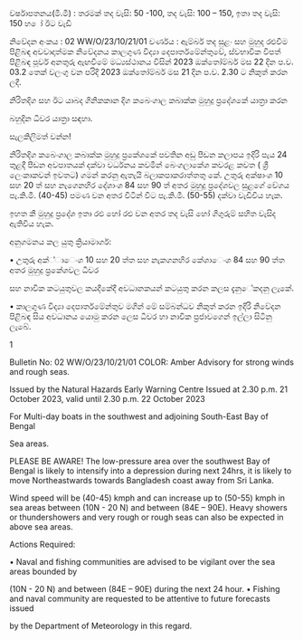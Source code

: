 වර්ෂාපතනය(මි.මී) : තරමක් තද වැසි: 50 -100, තද වැසි: 100 – 150, ඉතා තද වැසි: 150 හ ෝ ඊට වැඩි

නිවේදන අංකය : 02 WW/O/23/10/21/01 වර්ණය : ඇම්බර් තද සුළං සහ මුහුද රළුවීම පිළිබඳ අවවාදාත්මක නිවේදනය කාලගුණ විද්‍යා දෙපාර්තමේන්තුවේ, ස්වභාවික විපත් පිළිබඳ පූර්ව අනතුරු ඇඟවීමේ මධ්‍යස්ථානය විසින් 2023 ඔක්තෝම්බර් මස 22 දින ප.ව. 03.2 තෙක් වලංගු වන පරිදි 2023 ඔක්තෝම්බර් මස 21 දින ප.ව. 2.30 ට නිකුත් කරන ලදී.

නිරිතදිග සහ ඊට යාබද ගිනිකකාන දිග කබෙංගාල කබාක්ක මුහුදු ප්‍රදේශකේ යාත්‍රා කරන

බහුදින ධීවර යාත්‍රා සඳහා.

සැලකිලිමත් වන්න!

නිරිතදිග කබෙංගාල කබාක්ක මුහුදු ප්‍රකේශකේ පවතින අඩු පීඩන කලාපය ඉදිරි පැය 24 තුළදී පීඩන අවපාතයක් දක්වා වර්ධනය කවමින් බෙංගලාකේශ කවරළ කවත ( ශ්‍රී ලෙංකාකවන් ඉවතට) ගමන් කරනු ඇතැයි බලාකපාකරාත්තතු කේ. උතුරු අක්ෂාංශ 10 සහ 20 ත් සහ නැගෙනහිර දේශාංශ 84 සහ 90 ත් අතර මුහුදු ප්‍රදේශවල සුළගේ වේගය පැ.කි.මී. (40-45) පමණ වන අතර විටින් විට පැ.කි.මී. (50-55) දක්වා වැඩිවිය හැක.

ඉහත කී මුහුදු ප්‍රදේශ ඉතා රළු හෝ රළු වන අතර තද වැසි හෝ ගිගුරුම් සහිත වැසිද ඇතිවිය හැක.

අනුගමනය කල යුතු ක්‍රියාමාර්ග:

• උතුරු අක්්ාෙංශ 10 සහ 20 ත්ත සහ නැකගනහිර කේශාෙංශ 84 සහ 90 ත්ත අතර මුහුදු ප්‍රකේශවල ධීවර

සහ නාවික කටයුතුවල කයදීකේදී අවධානකයන් කටයුතු කරන කලස දැනුේකදනු ලැකේ.

• කාලගුණ විද්‍යා දෙපාර්තමේන්තුව මගින් මේ සම්බන්ධව නිකුත් කරන ඉදිරි නිවේදන පිළිබඳ සිය අවධානය යොමු කරන ලෙස ධීවර හා නාවික ප්‍රජාවගෙන් ඉල්ලා සිටිනු ලැබේ.

1

Bulletin No: 02 WW/O/23/10/21/01 COLOR: Amber Advisory for strong winds and rough seas.

Issued by the Natural Hazards Early Warning Centre Issued at 2.30 p.m. 21 October 2023, valid until 2.30 p.m. 22 October 2023

For Multi-day boats in the southwest and adjoining South-East Bay of Bengal

Sea areas.

PLEASE BE AWARE! The low-pressure area over the southwest Bay of Bengal is likely to intensify into a depression during next 24hrs, it is likely to move Northeastwards towards Bangladesh coast away from Sri Lanka.

Wind speed will be (40-45) kmph and can increase up to (50-55) kmph in sea areas between (10N - 20 N) and between (84E – 90E). Heavy showers or thundershowers and very rough or rough seas can also be expected in above sea areas.

Actions Required:

• Naval and fishing communities are advised to be vigilant over the sea areas bounded by

(10N - 20 N) and between (84E – 90E) during the next 24 hour. • Fishing and naval community are requested to be attentive to future forecasts issued

by the Department of Meteorology in this regard.